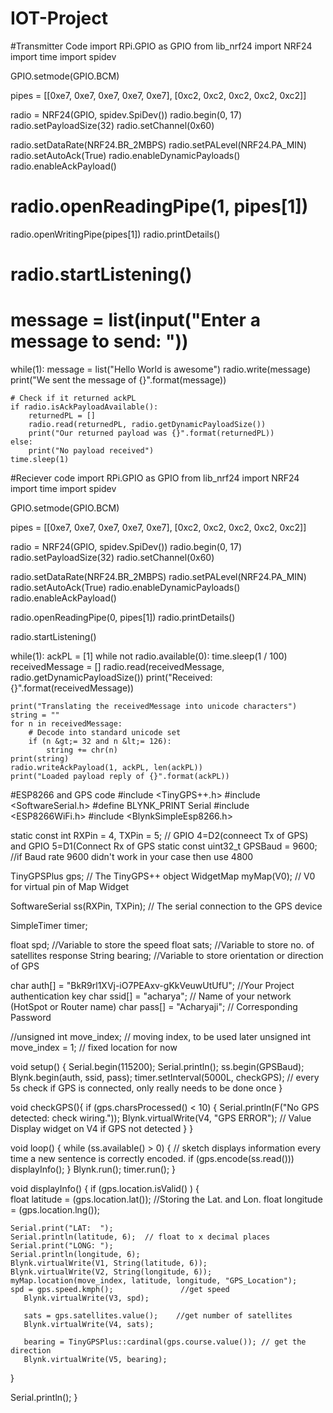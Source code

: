 # IOT-Project
#Transmitter Code
import RPi.GPIO as GPIO
from lib_nrf24 import NRF24
import time
import spidev

GPIO.setmode(GPIO.BCM)

pipes = [[0xe7, 0xe7, 0xe7, 0xe7, 0xe7], [0xc2, 0xc2, 0xc2, 0xc2, 0xc2]]

radio = NRF24(GPIO, spidev.SpiDev())
radio.begin(0, 17)
radio.setPayloadSize(32)
radio.setChannel(0x60)

radio.setDataRate(NRF24.BR_2MBPS)
radio.setPALevel(NRF24.PA_MIN)
radio.setAutoAck(True)
radio.enableDynamicPayloads()
radio.enableAckPayload()

# radio.openReadingPipe(1, pipes[1])
radio.openWritingPipe(pipes[1])
radio.printDetails()

# radio.startListening()
# message = list(input("Enter a message to send: "))
while(1):
    message = list("Hello World is awesome")
    radio.write(message)
    print("We sent the message of {}".format(message))

    # Check if it returned ackPL
    if radio.isAckPayloadAvailable():
        returnedPL = []
        radio.read(returnedPL, radio.getDynamicPayloadSize())
        print("Our returned payload was {}".format(returnedPL))
    else:
        print("No payload received")
    time.sleep(1)
    
    
   #Reciever code
   import RPi.GPIO as GPIO
from lib_nrf24 import NRF24
import time
import spidev

GPIO.setmode(GPIO.BCM)

pipes = [[0xe7, 0xe7, 0xe7, 0xe7, 0xe7], [0xc2, 0xc2, 0xc2, 0xc2, 0xc2]]

radio = NRF24(GPIO, spidev.SpiDev())
radio.begin(0, 17)
radio.setPayloadSize(32)
radio.setChannel(0x60)

radio.setDataRate(NRF24.BR_2MBPS)
radio.setPALevel(NRF24.PA_MIN)
radio.setAutoAck(True)
radio.enableDynamicPayloads()
radio.enableAckPayload()

radio.openReadingPipe(0, pipes[1])
radio.printDetails()

radio.startListening()

while(1):
    ackPL = [1]
    while not radio.available(0):
        time.sleep(1 / 100)
    receivedMessage = []
    radio.read(receivedMessage, radio.getDynamicPayloadSize())
    print("Received: {}".format(receivedMessage))

    print("Translating the receivedMessage into unicode characters")
    string = ""
    for n in receivedMessage:
        # Decode into standard unicode set
        if (n &gt;= 32 and n &lt;= 126):
            string += chr(n)
    print(string)
    radio.writeAckPayload(1, ackPL, len(ackPL))
    print("Loaded payload reply of {}".format(ackPL))
    
    
   #ESP8266 and GPS code
   #include <TinyGPS++.h>
#include <SoftwareSerial.h>
#define BLYNK_PRINT Serial
#include <ESP8266WiFi.h>
#include <BlynkSimpleEsp8266.h>

static const int RXPin = 4, TXPin = 5;   // GPIO 4=D2(conneect Tx of GPS) and GPIO 5=D1(Connect Rx of GPS
static const uint32_t GPSBaud = 9600; //if Baud rate 9600 didn't work in your case then use 4800

TinyGPSPlus gps; // The TinyGPS++ object
WidgetMap myMap(V0);  // V0 for virtual pin of Map Widget

SoftwareSerial ss(RXPin, TXPin);  // The serial connection to the GPS device

SimpleTimer timer;

float spd;       //Variable  to store the speed
float sats;      //Variable to store no. of satellites response
String bearing;  //Variable to store orientation or direction of GPS

char auth[] = "BkR9rl1XVj-iO7PEAxv-gKkVeuwUtUfU";              //Your Project authentication key
char ssid[] = "acharya";                                       // Name of your network (HotSpot or Router name)
char pass[] = "Acharyaji";                                      // Corresponding Password

//unsigned int move_index;         // moving index, to be used later
unsigned int move_index = 1;       // fixed location for now
  

void setup()
{
  Serial.begin(115200);
  Serial.println();
  ss.begin(GPSBaud);
  Blynk.begin(auth, ssid, pass);
  timer.setInterval(5000L, checkGPS); // every 5s check if GPS is connected, only really needs to be done once
}

void checkGPS(){
  if (gps.charsProcessed() < 10)
  {
    Serial.println(F("No GPS detected: check wiring."));
      Blynk.virtualWrite(V4, "GPS ERROR");  // Value Display widget  on V4 if GPS not detected
  }
}

void loop()
{
    while (ss.available() > 0) 
    {
      // sketch displays information every time a new sentence is correctly encoded.
      if (gps.encode(ss.read()))
        displayInfo();
  }
  Blynk.run();
  timer.run();
}

void displayInfo()
{ 
  if (gps.location.isValid() ) 
  {    
    float latitude = (gps.location.lat());     //Storing the Lat. and Lon. 
    float longitude = (gps.location.lng()); 
    
    Serial.print("LAT:  ");
    Serial.println(latitude, 6);  // float to x decimal places
    Serial.print("LONG: ");
    Serial.println(longitude, 6);
    Blynk.virtualWrite(V1, String(latitude, 6));   
    Blynk.virtualWrite(V2, String(longitude, 6));  
    myMap.location(move_index, latitude, longitude, "GPS_Location");
    spd = gps.speed.kmph();               //get speed
       Blynk.virtualWrite(V3, spd);
       
       sats = gps.satellites.value();    //get number of satellites
       Blynk.virtualWrite(V4, sats);

       bearing = TinyGPSPlus::cardinal(gps.course.value()); // get the direction
       Blynk.virtualWrite(V5, bearing);                   
  }
  
 Serial.println();
}
